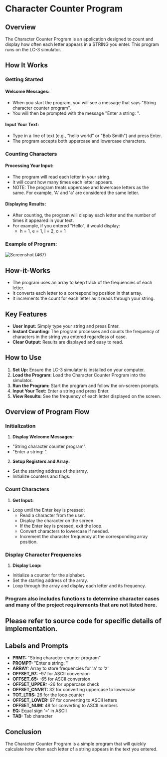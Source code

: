 # Character Counter Program

## Overview
The Character Counter Program is an application designed to count and display how often each letter appears in a STRING you enter. This program runs on the LC-3 simulator.

## How It Works

### Getting Started

#### Welcome Messages:
- When you start the program, you will see a message that says "String character counter program".
- You will then be prompted with the message "Enter a string: ".

#### Input Your Text:
- Type in a line of text (e.g., "hello world" or "Bob Smith") and press Enter.
- The program accepts both uppercase and lowercase characters.

### Counting Characters

#### Processing Your Input:
- The program will read each letter in your string.
- It will count how many times each letter appears.
- NOTE: The program treats uppercase and lowercase letters as the same. For example, 'A' and 'a' are considered the same letter.

#### Displaying Results:
- After counting, the program will display each letter and the number of times it appeared in your text.
- For example, if you entered "Hello", it would display:
  - h = 1, e = 1, l = 2, o = 1

### Example of Program:
![Screenshot (467)](https://github.com/NEC-CIS-11/Character-Counter-for-Names/assets/125232234/2a70d1de-e3ac-40aa-bb74-03e00927a79b)

## How-it-Works
- The program uses an array to keep track of the frequencies of each letter.
- It converts each letter to a corresponding position in that array.
- It increments the count for each letter as it reads through your string.

## Key Features
- **User Input:** Simply type your string and press Enter.
- **Instant Counting:** The program processes and counts the frequency of characters in the string you entered regardless of case.
- **Clear Output:** Results are displayed and easy to read.

## How to Use

1. **Set Up:** Ensure the LC-3 simulator is installed on your computer.
2. **Load the Program:** Load the Character Counter Program into the simulator.
3. **Run the Program:** Start the program and follow the on-screen prompts.
4. **Input Your Text:** Enter a string and press Enter.
5. **View Results:** See the frequency of each letter displayed on the screen.

## Overview of Program Flow

### Initialization

1. **Display Welcome Messages:**
  - "String character counter program".
  - "Enter a string: ".

2. **Setup Registers and Array:**
  - Set the starting address of the array.
  - Initialize counters and flags.

### Count Characters 

1. **Get Input:**
  - Loop until the Enter key is pressed:
    - Read a character from the user.
    - Display the character on the screen.
    - If the Enter key is pressed, exit the loop.
    - Convert characters to lowercase if needed.
    - Increment the character frequency at the corresponding array position.

### Display Character Frequencies 

1. **Display Loop:**
  - Initialize a counter for the alphabet.
  - Set the starting address of the array.
  - Loop through the array and display each letter and its frequency.

### Program also includes functions to determine character cases and many of the project requirements that are not listed here. 
## Please refer to source code for specific details of implementation. 


## Labels and Prompts

- **PRMT:** "String character counter program"
- **PROMPT:** "Enter a string: "
- **ARRAY:** Array to store frequencies for 'a' to 'z'
- **OFFSET_97:** -97 for ASCII conversion
- **OFFSET_65:**  -65 for ASCII conversion
- **OFFSET_UPPER:** -26 for uppercase check
- **OFFSET_CNVRT:** 32 for converting uppercase to lowercase
- **TOT_LTRS:**  26 for the loop counter
- **OFFSET_LOWER:**  97 for converting to ASCII letters
- **OFFSET_NUM:** 48 for converting to ASCII numbers
- **EQ:** Equal sign '=' in ASCII
- **TAB:** Tab character

## Conclusion
The Character Counter Program is a simple program that will quickly calculate how often each letter of a string appears in the text you entered. 

